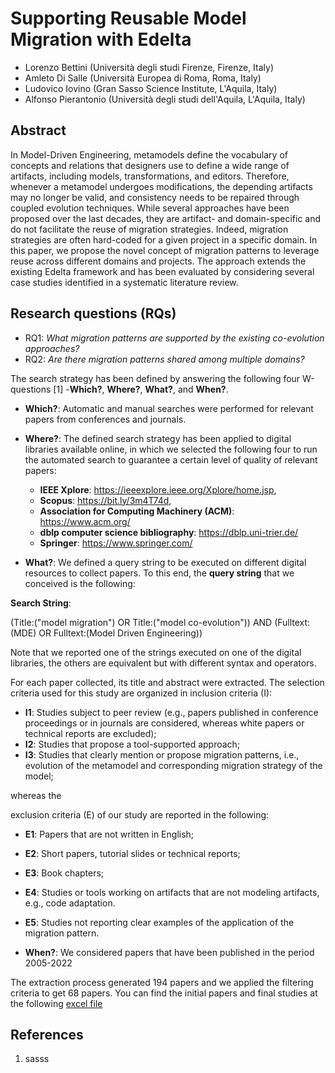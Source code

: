 # Supporting Reusable Model Migration with Edelta
- Lorenzo Bettini (Università degli studi Firenze, Firenze, Italy)
- Amleto Di Salle (Università Europea di Roma, Roma, Italy)
- Ludovico Iovino (Gran Sasso Science Institute, L'Aquila, Italy)
- Alfonso Pierantonio (Università degli studi dell'Aquila, L'Aquila, Italy)

## Abstract
In Model-Driven Engineering, metamodels define the vocabulary of concepts and relations that designers use to define a wide range of artifacts, including models, transformations, and editors. Therefore, whenever a metamodel undergoes modifications, the depending artifacts may no longer be valid, and consistency needs to be repaired through coupled evolution techniques. While several approaches have been proposed over the last decades, they are artifact- and domain-specific and do not facilitate the reuse of migration strategies. Indeed, migration strategies are often hard-coded for a given project in a specific domain. In this paper, we propose the novel concept of migration patterns to leverage reuse across different domains and projects. The approach extends the existing Edelta framework and has been evaluated by considering several case studies identified in a systematic literature review.

## Research questions (RQs)
- RQ1: _What migration patterns are supported by the existing co-evolution approaches?_
- RQ2: _Are there migration patterns shared among multiple domains?_

The search strategy has been defined by answering the following four W-questions [1] -**Which?**, **Where?**, **What?**, and **When?**.

- **Which?**: Automatic and manual searches were performed for relevant papers from conferences and journals.
- **Where?**: The defined search strategy has been applied to digital libraries available online, in which we selected the following four to run the automated search to guarantee a certain level of quality of relevant papers:
   - **IEEE Xplore**: https://ieeexplore.ieee.org/Xplore/home.jsp,
   - **Scopus**: https://bit.ly/3m4T74d,
   - **Association for Computing Machinery (ACM)**: https://www.acm.org/
   - **dblp computer science bibliography**: https://dblp.uni-trier.de/
   - **Springer**: https://www.springer.com/

- **What?**: We defined a query string to be executed on different digital resources to collect papers. To this end, the **query string** that we conceived is the following: 

**Search String**:

(Title:("model migration") OR Title:("model co-evolution")) AND (Fulltext:(MDE) OR Fulltext:(Model Driven Engineering))

Note that we reported one of the strings executed on one of the digital libraries, the others are equivalent but with different syntax and operators.

For each paper collected, its title and abstract were extracted.
The selection criteria used for this study are organized in inclusion criteria (I):
- **I1**: Studies subject to peer review (e.g., papers published in conference proceedings or in journals are considered, whereas white papers or technical reports are excluded);
- **I2**: Studies that propose a tool-supported approach;
- **I3**: Studies that clearly mention or propose migration patterns, i.e., evolution of the metamodel and corresponding migration strategy of the model;

whereas the

exclusion criteria (E) of our study are reported in the following:
- **E1**: Papers that are not written in English;
- **E2**: Short papers, tutorial slides or technical reports;
- **E3**: Book chapters;
- **E4**: Studies or tools working on artifacts that are not modeling artifacts, e.g., code adaptation. 
- **E5**: Studies not reporting clear examples of the application of the migration pattern.

- **When?**: We considered papers that have been published in the period 2005-2022

The extraction process generated 194 papers and we applied the filtering criteria to get 68 papers. You can find the initial papers and final studies at the following [excel file](slr.xlsx)



## References
1. sasss
